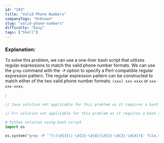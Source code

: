 ```yaml
---
id: "193"
title: "Valid Phone Numbers"
companyTags: "Unknown"
slug: "valid-phone-numbers"
difficulty: "Easy"
tags: ["Shell"]
---
```


### Explanation:
To solve this problem, we can use a one-liner bash script that utilizes regular expressions to match the valid phone number formats. We can use the `grep` command with the `-P` option to specify a Perl-compatible regular expression pattern. The regular expression pattern can be constructed to match either of the two valid phone number formats: `(xxx) xxx-xxxx` or `xxx-xxx-xxxx`.

:

```java
// Java solution not applicable for this problem as it requires a bash script
```

```cpp
// C++ solution not applicable for this problem as it requires a bash script
```

```python
# Python solution using bash script
import os

os.system("grep -P '^(\(\d{3}\) \d{3}-\d{4}|\d{3}-\d{3}-\d{4})$' file.txt")
```